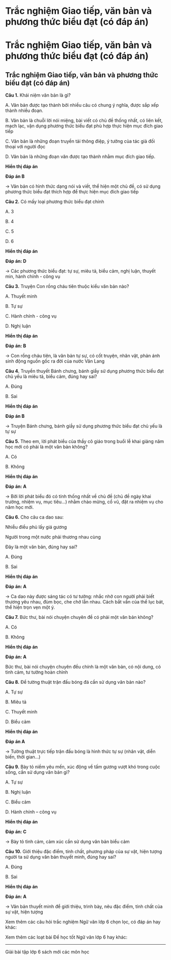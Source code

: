 # Trắc nghiệm Giao tiếp, văn bản và phương thức biểu đạt (có đáp án)

# Trắc nghiệm Giao tiếp, văn bản và phương thức biểu đạt (có đáp án)

## Trắc nghiệm Giao tiếp, văn bản và phương thức biểu đạt (có đáp án)

**Câu 1.** Khái niệm văn bản là gì?

A. Văn bản được tạo thành bởi nhiều câu có chung ý nghĩa, được sắp xếp thành nhiều đoạn.

B. Văn bản là chuỗi lời nói miệng, bài viết có chủ đề thống nhất, có liên kết, mạch lạc, vận dụng phương thức biểu đạt phù hợp thực hiện mục đích giao tiếp

C. Văn bản là những đoạn truyền tải thông điệp, ý tưởng của tác giả đối thoại với người đọc

D. Văn bản là những đoạn văn được tạo thành nhằm mục đích giao tiếp.

**Hiển thị đáp án**

**Đáp án B**

→ Văn bản có hình thức dạng nói và viết, thể hiện một chủ đề, có sử dụng phương thức biểu đạt thích hợp để thực hiện mục đích giao tiếp

**Câu 2.** Có mấy loại phương thức biểu đạt chính

A. 3

B. 4

C. 5

D. 6

**Hiển thị đáp án**

**Đáp án: D**

→ Các phương thức biểu đạt: tự sự, miêu tả, biểu cảm, nghị luận, thuyết min, hành chính - công vụ

**Câu 3.** Truyện Con rồng cháu tiên thuộc kiểu văn bản nào?

A. Thuyết minh

B. Tự sự

C. Hành chính - công vụ

D. Nghị luận

**Hiển thị đáp án**

**Đáp án: B**

→ Con rồng cháu tiên, là văn bản tự sự, có cốt truyện, nhân vật, phản ánh sinh động nguồn gốc ra đời của nước Văn Lang

**Câu 4.** Truyền thuyết Bánh chưng, bánh giầy sử dụng phương thức biểu đạt chủ yếu là miêu tả, biểu cảm, đúng hay sai?

A. Đúng

B. Sai

**Hiển thị đáp án**

**Đáp án B**

→ Truyện Bánh chưng, bánh giầy sử dụng phương thức biểu đạt chủ yếu là tự sự 

**Câu 5.** Theo em, lời phát biểu của thầy cô giáo trong buổi lễ khai giảng năm học mới có phải là một văn bản không?

A. Có 

B. Không 

**Hiển thị đáp án**

**Đáp án: A**

→ Bởi lời phát biểu đó có tính thống nhất về chủ đề (chủ đề ngày khai trường, nhiệm vụ, mục tiêu…) nhằm chào mừng, cổ vũ, đặt ra nhiệm vụ cho năm học mới.

**Câu 6.** Cho câu ca dao sau: 

Nhiễu điều phủ lấy giá gương

Người trong một nước phải thương nhau cùng

Đây là một văn bản, đúng hay sai?

A. Đúng

B. Sai

**Hiển thị đáp án**

**Đáp án: A**

→ Ca dao này được sáng tác có tư tưởng: nhắc nhở con người phải biết thương yêu nhau, đùm bọc, che chở lẫn nhau. Cách bắt vần của thể lục bát, thể hiện trọn vẹn một ý.

**Câu 7.** Bức thư, bài nói chuyện chuyên đề có phải một văn bản không?

A. Có

B. Không

**Hiển thị đáp án**

**Đáp án: A**

Bức thư, bài nói chuyện chuyên đều chính là một văn bản, có nội dung, có tình cảm, tư tưởng hoàn chỉnh

**Câu 8.** Để tường thuật trận đấu bóng đá cần sử dụng văn bản nào?

A. Tự sự

B. Miêu tả

C. Thuyết minh

D. Biểu cảm

**Hiển thị đáp án**

**Đáp án A**

→ Tường thuật trực tiếp trận đấu bóng là hình thức tự sự (nhân vật, diễn biến, thời gian…)

**Câu 9.** Bày tỏ niềm yêu mến, xúc động về tấm gương vượt khó trong cuộc sống, cần sử dụng văn bản gì?

A. Tự sự

B. Nghị luận

C. Biểu cảm

D. Hành chính – công vụ

**Hiển thị đáp án**

**Đáp án: C**

→ Bày tỏ tình cảm, cảm xúc cần sử dụng văn bản biểu cảm

**Câu 10.** Giới thiệu đặc điểm, tính chất, phương pháp của sự vật, hiện tượng người ta sử dụng văn bản thuyết minh, đúng hay sai?

A. Đúng

B. Sai

**Hiển thị đáp án**

**Đáp án: A**

→ Văn bản thuyết minh để giới thiệu, trình bày, nêu đặc điểm, tính chất của sự vật, hiện tượng

Xem thêm các câu hỏi trắc nghiệm Ngữ văn lớp 6 chọn lọc, có đáp án hay khác:

Xem thêm các loạt bài Để học tốt Ngữ văn lớp 6 hay khác:

* * *

Giải bài tập lớp 6 sách mới các môn học
